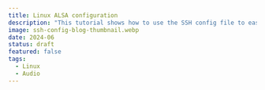 ```yaml
---
title: Linux ALSA configuration
description: "This tutorial shows how to use the SSH config file to easily use ssh keys to connect to a server"
image: ssh-config-blog-thumbnail.webp
date: 2024-06
status: draft
featured: false
tags:
  - Linux
  - Audio
---
```

